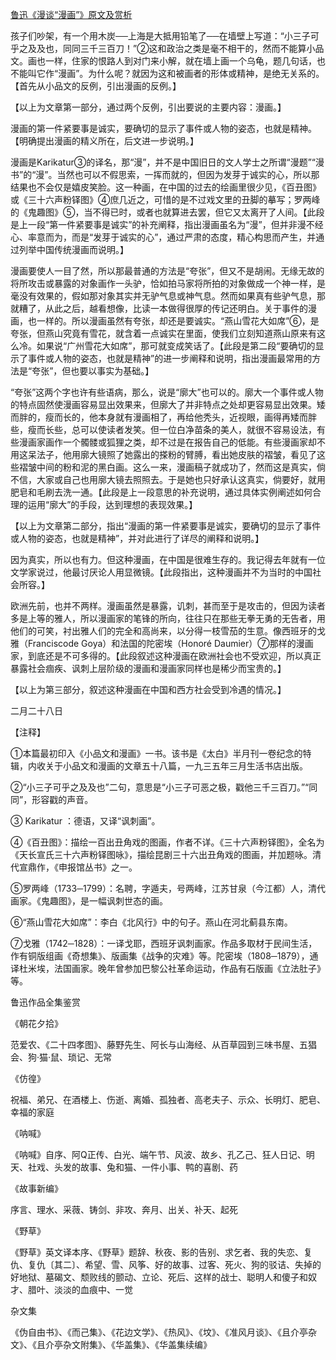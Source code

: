 [鲁迅《漫谈“漫画”》原文及赏析](https://www.vrrw.net/wx/8604.html)

孩子们吵架，有一个用木炭──上海是大抵用铅笔了──在墙壁上写道：“小三子可乎之及及也，同同三千三百刀！”②这和政治之类是毫不相干的，然而不能算小品文。画也一样，住家的恨路人到对门来小解，就在墙上画一个乌龟，题几句话，也不能叫它作“漫画”。为什么呢？就因为这和被画者的形体或精神，是绝无关系的。【首先从小品文的反例，引出漫画的反例。】

【以上为文章第一部分，通过两个反例，引出要说的主要内容：漫画。】



漫画的第一件紧要事是诚实，要确切的显示了事件或人物的姿态，也就是精神。【明确提出漫画的精义所在，后文进一步说明。】

漫画是Karikatur③的译名，那“漫”，并不是中国旧日的文人学士之所谓“漫题”“漫书”的“漫”。当然也可以不假思索，一挥而就的，但因为发芽于诚实的心，所以那结果也不会仅是嬉皮笑脸。这一种画，在中国的过去的绘画里很少见，《百丑图》或《三十六声粉铎图》④庶几近之，可惜的是不过戏文里的丑脚的摹写；罗两峰的《鬼趣图》⑤，当不得已时，或者也就算进去罢，但它又太离开了人间。【此段是上一段“第一件紧要事是诚实”的补充阐释，指出漫画虽名为“漫”，但并非漫不经心、率意而为，而是“发芽于诚实的心”，通过严肃的态度，精心构思而产生，并通过列举中国传统漫画而说明。】

漫画要使人一目了然，所以那最普通的方法是“夸张”，但又不是胡闹。无缘无故的将所攻击或暴露的对象画作一头驴，恰如拍马家将所拍的对象做成一个神一样，是毫没有效果的，假如那对象其实并无驴气息或神气息。然而如果真有些驴气息，那就糟了，从此之后，越看想像，比读一本做得很厚的传记还明白。关于事件的漫画，也一样的。所以漫画虽然有夸张，却还是要诚实。“燕山雪花大如席”⑥，是夸张，但燕山究竟有雪花，就含着一点诚实在里面，使我们立刻知道燕山原来有这么冷。如果说“广州雪花大如席”，那可就变成笑话了。【此段是第二段“要确切的显示了事件或人物的姿态，也就是精神”的进一步阐释和说明，指出漫画最常用的方法是“夸张”，但也要以事实为基础。】

“夸张”这两个字也许有些语病，那么，说是“廓大”也可以的。廓大一个事件或人物的特点固然使漫画容易显出效果来，但廓大了并非特点之处却更容易显出效果。矮而胖的，瘦而长的，他本身就有漫画相了，再给他秃头，近视眼，画得再矮而胖些，瘦而长些，总可以使读者发笑。但一位白净苗条的美人，就很不容易设法，有些漫画家画作一个髑髅或狐狸之类，却不过是在报告自己的低能。有些漫画家却不用这呆法子，他用廓大镜照了她露出的搽粉的臂膊，看出她皮肤的褶皱，看见了这些褶皱中间的粉和泥的黑白画。这么一来，漫画稿子就成功了，然而这是真实，倘不信，大家或自己也用廓大镜去照照去。于是她也只好承认这真实，倘要好，就用肥皂和毛刷去洗一通。【此段是上一段意思的补充说明，通过具体实例阐述如何合理的运用“廓大”的手段，达到理想的表现效果。】

【以上为文章第二部分，指出“漫画的第一件紧要事是诚实，要确切的显示了事件或人物的姿态，也就是精神”，并对此进行了详尽的阐释和说明。】

因为真实，所以也有力。但这种漫画，在中国是很难生存的。我记得去年就有一位文学家说过，他最讨厌论人用显微镜。【此段指出，这种漫画并不为当时的中国社会所容。】

欧洲先前，也并不两样。漫画虽然是暴露，讥刺，甚而至于是攻击的，但因为读者多是上等的雅人，所以漫画家的笔锋的所向，往往只在那些无拳无勇的无告者，用他们的可笑，衬出雅人们的完全和高尚来，以分得一枝雪茄的生意。像西班牙的戈雅（Franciscode Goya）和法国的陀密埃（Honoré Daumier）⑦那样的漫画家，到底还是不可多得的。【此段叙述这种漫画在欧洲社会也不受欢迎，所以真正暴露社会痼疾、讽刺上层阶级的漫画和漫画家同样也是稀少而宝贵的。】

【以上为第三部分，叙述这种漫画在中国和西方社会受到冷遇的情况。】

二月二十八日





【注释】

①本篇最初印入《小品文和漫画》一书。该书是《太白》半月刊一卷纪念的特辑，内收关于小品文和漫画的文章五十八篇，一九三五年三月生活书店出版。

②“小三子可乎之及及也”二句，意思是“小三子可恶之极，戳他三千三百刀。”“同同”，形容戳的声音。

③ Karikatur ：德语，又译“讽刺画”。

④《百丑图》：描绘一百出丑角戏的图画，作者不详。《三十六声粉铎图》，全名为《天长宣氏三十六声粉铎图咏》，描绘昆剧三十六出丑角戏的图画，并加题咏。清代宣鼎作，《申报馆丛书》之一。

⑤罗两峰（1733─1799）：名聘，字遁夫，号两峰，江苏甘泉（今江都）人，清代画家。《鬼趣图》，是一幅讽刺世态的画。

⑥“燕山雪花大如席”：李白《北风行》中的句子。燕山在河北蓟县东南。

⑦戈雅（1742─1828）：一译戈耶，西班牙讽刺画家。作品多取材于民间生活，作有铜版组画《奇想集》、版画集《战争的灾难》等。陀密埃（1808─1879），通译杜米埃，法国画家。晚年曾参加巴黎公社革命运动，作品有石版画《立法肚子》等。

鲁迅作品全集鉴赏

《朝花夕拾》

范爱农、《二十四孝图》、藤野先生、阿长与山海经、从百草园到三味书屋、五猖会、狗·猫·鼠、琐记、无常

《仿徨》

祝福、弟兄、在酒楼上、伤逝、离婚、孤独者、高老夫子、示众、长明灯、肥皂、幸福的家庭

《呐喊》

《呐喊》自序、阿Q正传、白光、端午节、风波、故乡、孔乙己、狂人日记、明天、社戏、头发的故事、兔和猫、一件小事、鸭的喜剧、药

《故事新编》

序言、理水、采薇、铸剑、非攻、奔月、出关、补天、起死

《野草》

《野草》英文译本序、《野草》题辞、秋夜、影的告别、求乞者、我的失恋、复仇、复仇〔其二〕、希望、雪、风筝、好的故事、过客、死火、狗的驳诘、失掉的好地狱、墓碣文、颓败线的颤动、立论、死后、这样的战士、聪明人和傻子和奴才、腊叶、淡淡的血痕中、一觉

杂文集

《伪自由书》、《而己集》、《花边文学》、《热风》、《坟》、《准风月谈》、《且介亭杂文》、《且介亭杂文附集》、《华盖集》、《华盖集续编》

